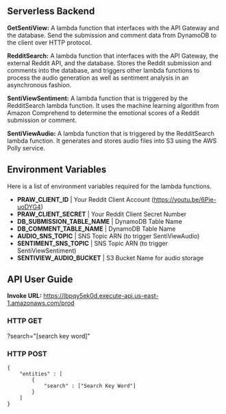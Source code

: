 ## Serverless Backend

**GetSentiView:** A lambda function that interfaces with the API Gateway and the database. Send the submission and comment data from DynamoDB to the client over HTTP protocol.

**RedditSearch:** A lambda function that interfaces with the API Gateway, the external Reddit API, and the database. Stores the Reddit submission and comments into the database, and triggers other lambda functions to process the audio generation as well as sentiment analysis in an asynchronous fashion.

**SentiViewSentiment:** A lambda function that is triggered by the RedditSearch lambda function. It uses the machine learning algorithm from Amazon Comprehend to determine the emotional scores of a Reddit submission or comment.

**SentiViewAudio:** A lambda function that is triggered by the RedditSearch lambda function. It generates and stores audio files into S3 using the AWS Polly service.

## Environment Variables
Here is a list of environment variables required for the lambda functions.
- **PRAW_CLIENT_ID**              | Your Reddit Client Account (https://youtu.be/6Pie-uoDYG4)
- **PRAW_CLIENT_SECRET**          | Your Reddit Client Secret Number
- **DB_SUBMISSION_TABLE_NAME**    | DynamoDB Table Name
- **DB_COMMENT_TABLE_NAME**       | DynamoDB Table Name
- **AUDIO_SNS_TOPIC**             | SNS Topic ARN (to trigger SentiViewAudio)
- **SENTIMENT_SNS_TOPIC**         | SNS Topic ARN (to trigger SentiViewSentiment)
- **SENTIVIEW_AUDIO_BUCKET**      | S3 Bucket Name for audio storage

## API User Guide

**Invoke URL:** https://lbpqy5ek0d.execute-api.us-east-1.amazonaws.com/prod

### HTTP GET

?search="[search key word]"

### HTTP POST 

```
{
    "entities" : [
        {
    	    "search" : ["Search Key Word"]
        }
    ]
}
```